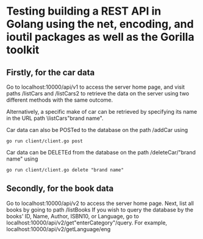 <h1>Testing building a REST API in Golang using the net, encoding, and ioutil packages as well as the Gorilla toolkit</h1>

<h2>Firstly, for the car data</h2>
Go to localhost:10000/api/v1 to access the server home page, and visit paths /listCars and /listCars2 to retrieve the data on the server using two different methods with the same outcome. 

Alternatively, a specific make of car can be retrieved by specifying its name in the URL path \listCars\"brand name". 

Car data can also be POSTed to the database on the path /addCar using 
```console
go run client/client.go post
```

Car data can be DELETEd from the database on the path /deleteCar/"brand name" using
```console
go run client/client.go delete "brand name"
```

<h2>Secondly, for the book data </h2>
Go to localhost:10000/api/v2 to access the server home page. Next, list all books by going to path /listBooks
If you wish to query the database by the books' ID, Name, Author, ISBN10, or Language, go to localhost:10000/api/v2/get"enterCategory"/query. 
For example, localhost:10000/api/v2/getLanguage/eng
